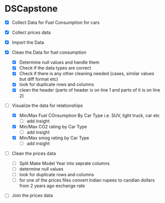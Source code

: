 # DSCapstone
- [x] Collect Data for Fuel Consumption for cars
- [X] Collect prices data
- [x] Import the Data
- [x] Clean the Data for fuel consumption
    - [x] Determine null values and handle them
    - [x] Check if the data types are correct
    - [x] Check if there is any other cleaning needed (cases, similar values but diff format etc)
    - [x] look for duplicate rows and columns
    - [x] clean the header (parts of header is on line 1 and parts of it is on line 2)
- [ ] Visualize the data for relationships
    - [x] Min/Max Fuel COnsumption By Car Type i.e. SUV, light truck, car etc
        - [ ] add insight
    - [x] Min/Max CO2 rating by Car Type
        - [ ] add insight
    - [x] Min/Max smog rating by Car Type
        - [ ] add insight 
- [ ] Clean the prices data
    - [ ] Split Make Model Year into seprate columns
    - [ ] determine null values
    - [ ] look for duplicate rows and columns
    - [ ] for one of the prices files convert indian rupees to candian dollars from 2 years ago exchange rate
- [ ] Join the prices data
       
